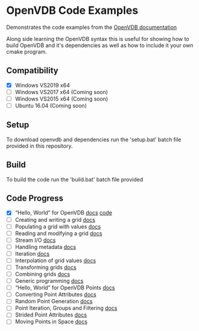 # OpenVDB Code Examples
Demonstrates the code examples from the [OpenVDB documentation](https://www.openvdb.org/documentation/doxygen/codeExamples.html)

Along side learning the OpenVDB syntax this is useful for showing how to build OpenVDB and it's dependencies as well as how to include it your own cmake program. 

## Compatibility
- [x] Windows VS2019 x64
- [ ] Windows VS2017 x64 (Coming soon)
- [ ] Windows VS2015 x64 (Coming soon)
- [ ] Ubuntu 16.04 (Coming soon)

## Setup
To download openvdb and dependencies run the 'setup.bat' batch file provided in this repository. 

## Build
To build the code run the 'build.bat' batch file provided

## Code Progress
- [x] “Hello, World” for OpenVDB [docs](https://www.openvdb.org/documentation/doxygen/codeExamples.html#sHelloWorld) [code](src/vdb_helloworld.cpp)
- [ ] Creating and writing a grid [docs](https://www.openvdb.org/documentation/doxygen/codeExamples.html#sAllocatingGrids)
- [ ] Populating a grid with values [docs](https://www.openvdb.org/documentation/doxygen/codeExamples.html#sPopulatingGrids)
- [ ] Reading and modifying a grid [docs](https://www.openvdb.org/documentation/doxygen/codeExamples.html#sModifyingGrids)
- [ ] Stream I/O [docs](https://www.openvdb.org/documentation/doxygen/codeExamples.html#sStreamIO)
- [ ] Handling metadata [docs](https://www.openvdb.org/documentation/doxygen/codeExamples.html#sHandlingMetadata)
- [ ] Iteration [docs](https://www.openvdb.org/documentation/doxygen/codeExamples.html#sIteration)
- [ ] Interpolation of grid values [docs](https://www.openvdb.org/documentation/doxygen/codeExamples.html#sInterpolation)
- [ ] Transforming grids [docs](https://www.openvdb.org/documentation/doxygen/codeExamples.html#sXformTools)
- [ ] Combining grids [docs](https://www.openvdb.org/documentation/doxygen/codeExamples.html#sCombiningGrids)
- [ ] Generic programming [docs](https://www.openvdb.org/documentation/doxygen/codeExamples.html#sGenericProg)
- [ ] “Hello, World” for OpenVDB Points [docs](https://www.openvdb.org/documentation/doxygen/codeExamples.html#sPointsHelloWorld)
- [ ] Converting Point Attributes [docs](https://www.openvdb.org/documentation/doxygen/codeExamples.html#sPointsConversion)
- [ ] Random Point Generation [docs](https://www.openvdb.org/documentation/doxygen/codeExamples.html#sPointsGeneration)
- [ ] Point Iteration, Groups and Filtering [docs](https://www.openvdb.org/documentation/doxygen/codeExamples.html#sPointIterationFiltering)
- [ ] Strided Point Attributes [docs](https://www.openvdb.org/documentation/doxygen/codeExamples.html#sPointStride)
- [ ] Moving Points in Space [docs](https://www.openvdb.org/documentation/doxygen/codeExamples.html#sPointMove)